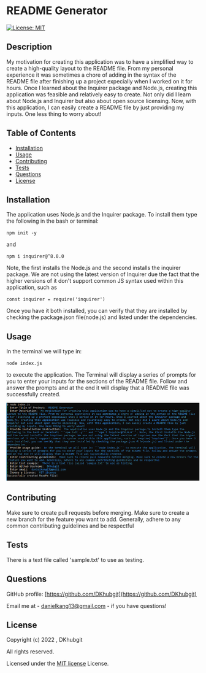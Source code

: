 # README Generator

  [![License: MIT](https://img.shields.io/badge/License-MIT-yellow.svg)](https://opensource.org/licenses/MIT)

  ## Description

  My motivation for creating this application was to have a simplified way to create a high-quality layout to the README file. From my personal experience it was sometimes a chore of adding in the syntax of the README file after finishing up a project expecially when I worked on it for hours. Once I learned about the Inquirer package and Node.js, creating this application was feasible and relatively easy to create. Not only did I learn about Node.js and Inquirer but also about open source licensing. Now, with this application, I can easily create a README file by just providing my inputs. One less thing to worry about!

  ## Table of Contents

  - [Installation](#installation)
  - [Usage](#usage)
  - [Contributing](#contributing)
  - [Tests](#tests)
  - [Questions](#questions)
  - [License](#license)

  ## Installation

  The application uses Node.js and the Inquirer package. To install them type the following in the bash or terminal: 
  ```
  npm init -y
  ``` 
  and 
  ```
  npm i inquirer@^8.0.0
  ```
  Note, the first installs the Node.js and the second installs the inquirer package. We are not using the latest version of Inquirer due the fact that the higher versions of it don't support common JS syntax used within this application, such as 
  ```
  const inquirer = require('inquirer')
  ```
  Once you have it both installed, you can verify that they are installed by checking the package.json file(node.js) and listed under the dependencies.

  ## Usage

  In the terminal we will type in: 
  ```
  node index.js
  ``` 
  to execute the application. The Terminal will display a series of prompts for you to enter your inputs for the sections of the README file. Follow and answer the prompts and at the end it will display that a README file was successfully created.

  ![Example of executing file on bash](./images/readme-project-screenshot.PNG)

  ## Contributing

  Make sure to create pull requests before merging. Make sure to create a new branch for the feature you want to add. Generally, adhere to any common contributing guidelines and be respectful

  ## Tests 

  There is a text file called 'sample.txt' to use as testing. 

  ## Questions

  GitHub profile: [https://github.com/DKhubgit](https://github.com/DKhubgit)

  Email me at - danielkang13@gmail.com - if you have questions!

  ## License

  Copyright (c) 2022 , DKhubgit
  
  All rights reserved.

  Licensed under the [MIT license](https://opensource.org/licenses/MIT) License.